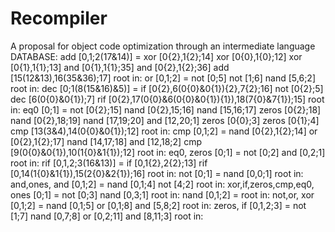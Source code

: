 # Recompiler
A proposal for object code optimization through an intermediate language
DATABASE:
add [0,1;2(17&14)] = xor [0{2},1{2};14] xor [0{0},1{0};12] xor [0{1},1{1};13] and [0{1},1{1};35] and [0{2},1{2};36] add [15(12&13),16(35&36);17]  root in: 
or [0,1;2] = not [0;5] not [1;6] nand [5,6;2]  root in: 
dec [0;1(8(15&16)&5)] = if [0{2},6(0{0}&0{1}){2},7{2};16] not [0{2};5] dec [6(0{0}&0{1});7] rif [0{2},17(0{0}&6(0{0}&0{1}){1}),18(7{0}&7{1});15]  root in: 
eq0 [0;1] = not [0{2};15] nand [0{2},15;16] nand [15,16;17] zeros [0{2};18] nand [0{2},18;19] nand [17,19;20] and [12,20;1] zeros [0{0};3] zeros [0{1};4] cmp [13(3&4),14(0{0}&0{1});12]  root in: 
cmp [0,1;2] = nand [0{2},1{2};14] or [0{2},1{2};17] nand [14,17;18] and [12,18;2] cmp [9(0{0}&0{1}),10(1{0}&1{1});12]  root in: eq0,
zeros [0;1] = not [0;2] and [0,2;1]  root in: 
rif [0,1,2;3(16&13)] = if [0,1{2},2{2};13] rif [0,14(1{0}&1{1}),15(2{0}&2{1});16]  root in: 
not [0;1] = nand [0,0;1]  root in: and,ones,
and [0,1;2] = nand [0,1;4] not [4;2]  root in: xor,if,zeros,cmp,eq0,
ones [0;1] = not [0;3] nand [0,3;1]  root in: 
nand [0,1;2] =  root in: not,or,
xor [0,1;2] = nand [0,1;5] or [0,1;8] and [5,8;2]  root in: zeros,
if [0,1,2;3] = not [1;7] nand [0,7;8] or [0,2;11] and [8,11;3]  root in: 
